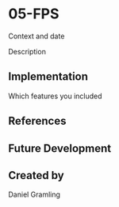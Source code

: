 # 05-FPS
Context and date

Description



## Implementation
Which features you included

## References

## Future Development

## Created by 
Daniel Gramling
